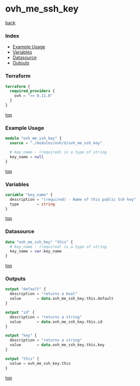 # ovh_me_ssh_key

[back](../ovh.md)

### Index

- [Example Usage](#example-usage)
- [Variables](#variables)
- [Datasource](#datasource)
- [Outputs](#outputs)

### Terraform

```terraform
terraform {
  required_providers {
    ovh = ">= 0.11.0"
  }
}
```

[top](#index)

### Example Usage

```terraform
module "ovh_me_ssh_key" {
  source = "./modules/ovh/d/ovh_me_ssh_key"

  # key_name - (required) is a type of string
  key_name = null
}
```

[top](#index)

### Variables

```terraform
variable "key_name" {
  description = "(required) - Name of this public Ssh key"
  type        = string
}
```

[top](#index)

### Datasource

```terraform
data "ovh_me_ssh_key" "this" {
  # key_name - (required) is a type of string
  key_name = var.key_name
}
```

[top](#index)

### Outputs

```terraform
output "default" {
  description = "returns a bool"
  value       = data.ovh_me_ssh_key.this.default
}

output "id" {
  description = "returns a string"
  value       = data.ovh_me_ssh_key.this.id
}

output "key" {
  description = "returns a string"
  value       = data.ovh_me_ssh_key.this.key
}

output "this" {
  value = ovh_me_ssh_key.this
}
```

[top](#index)